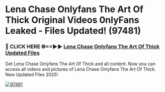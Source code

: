 # Lena Chase Onlyfans The Art Of Thick Original Videos 0nlyFans Leaked - Files Updated! (97481)

<h3>🔴 CLICK HERE 🌐==►► <a href="https://tinyurl.com/2wckxsce" rel="nofollow">Lena Chase Onlyfans The Art Of Thick Updated Files</a></h3>

Get Lena Chase Onlyfans The Art Of Thick and all content. Now you can access all videos and pictures of Lena Chase Onlyfans The Art Of Thick. New Updated Files 2025!

[![97481](https://i.imgur.com/AFduVYN.gif)](https://tinyurl.com/2wckxsce)
